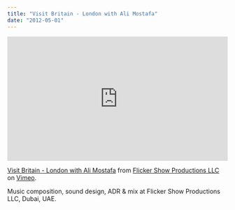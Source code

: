 ```yaml
---
title: "Visit Britain - London with Ali Mostafa"
date: "2012-05-01"
---
```


<div style="padding:56.25% 0 0 0;position:relative;"><iframe src="https://player.vimeo.com/video/40943403" style="position:absolute;top:0;left:0;width:100%;height:100%;" frameborder="0" allow="autoplay; fullscreen" allowfullscreen></iframe></div><script src="https://player.vimeo.com/api/player.js"></script>
<p><a href="https://vimeo.com/40943403">Visit Britain - London with Ali Mostafa</a> from <a href="https://vimeo.com/flickershow">Flicker Show Productions LLC</a> on <a href="https://vimeo.com">Vimeo</a>.</p>

Music composition, sound design, ADR & mix at Flicker Show Productions LLC, Dubai, UAE.

